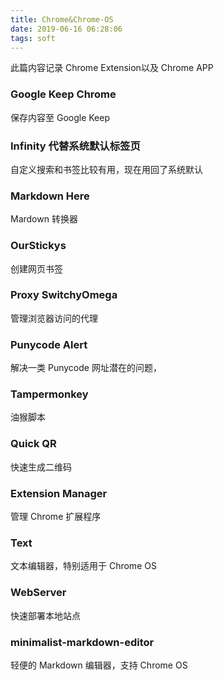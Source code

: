 ```yaml
---
title: Chrome&Chrome-OS
date: 2019-06-16 06:28:06
tags: soft
---
```


此篇内容记录 Chrome Extension以及 Chrome APP

<!--more -->

### Google Keep Chrome

保存内容至 Google Keep



### Infinity 代替系统默认标签页

自定义搜索和书签比较有用，现在用回了系统默认 



### Markdown Here

Mardown 转换器



### OurStickys 

创建网页书签



### Proxy SwitchyOmega

管理浏览器访问的代理



### Punycode Alert

解决一类 Punycode 网址潜在的问题，



### Tampermonkey

油猴脚本



### Quick QR

快速生成二维码



### Extension Manager

管理 Chrome  扩展程序



### Text

文本编辑器，特别适用于 Chrome OS



### WebServer

快速部署本地站点



### minimalist-markdown-editor

轻便的 Markdown 编辑器，支持 Chrome OS